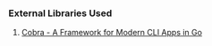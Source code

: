 ### External Libraries Used

1. [Cobra - A Framework for Modern CLI Apps in Go](https://cobra.dev/)
